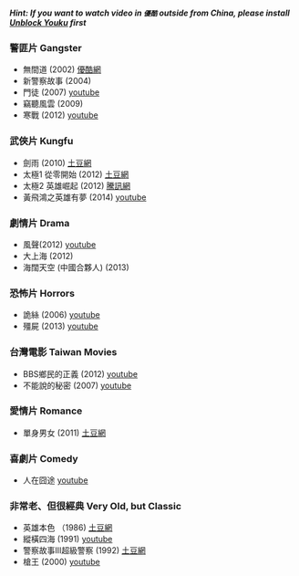 ##### Hint: If you want to watch video in `優酷` outside from China, please install [Unblock Youku](https://chrome.google.com/webstore/detail/unblock-youku/pdnfnkhpgegpcingjbfihlkjeighnddk?hl=zh-TW) first

### 警匪片 Gangster
- 無間道 (2002) [優酷網](http://v.qq.com/cover/7/71sbrvx7gy2u5ey/m0014k3ra2z.html)
- 新警察故事 (2004) 
- 門徒 (2007) [youtube](https://www.youtube.com/watch?v=oaR9BixuXck)
- 竊聽風雲 (2009)
- 寒戰 (2012) [youtube](https://www.youtube.com/watch?v=Sd1iU2EzuQY)

### 武俠片 Kungfu
- 劍雨 (2010) [土豆網](http://v.youku.com/v_show/id_XMjIzMTk0MTAw.html)
- 太極1 從零開始 (2012) [土豆網](http://www.tudou.com/programs/view/8lGYvyliFt8)
- 太極2 英雄崛起 (2012) [騰訊網](http://v.qq.com/cover/o/ogekvqwchzr85rj.html?ADTAG=INNER.FILM.COVER.REDIR)
- 黃飛鴻之英雄有夢 (2014) [youtube](https://www.youtube.com/watch?v=bs3Z4f4Q-nI)

### 劇情片 Drama
- 風聲(2012) [youtube](https://www.youtube.com/watch?v=GL-u6ymbgio)
- 大上海 (2012)
- 海闊天空 (中國合夥人) (2013)

### 恐怖片 Horrors
- 詭絲 (2006) [youtube](https://www.youtube.com/watch?v=GizvdxMm9c0)
- 殭屍 (2013) [youtube](https://www.youtube.com/watch?v=3KqPf2YE9b4)

### 台灣電影 Taiwan Movies
- BBS鄉民的正義 (2012) [youtube](https://www.youtube.com/watch?v=_cmNT-vJaIw)
- 不能說的秘密 (2007) [youtube](https://www.youtube.com/watch?v=gEEPPSURxj0)

### 愛情片 Romance
- 單身男女 (2011) [土豆網](http://www.tudou.com/listplay/w47xugrUqDM/cekYEf-x5rY.html)

### 喜劇片 Comedy
- 人在囧途 [youtube](https://www.youtube.com/watch?v=YvhraaNFZAo)

### 非常老、但很經典 Very Old, but Classic

- 英雄本色 （1986) [土豆網](http://www.tudou.com/programs/view/lP6miyMKaR8)
- 縱橫四海 (1991) [youtube](https://www.youtube.com/watch?v=RmQbMic3Unw)
- 警察故事III超級警察 (1992) [土豆網](http://www.tudou.com/programs/view/rT6rbYJCv48)
- 槍王 (2000) [youtube](https://www.youtube.com/watch?v=sT0Q7cWY-xw) 



